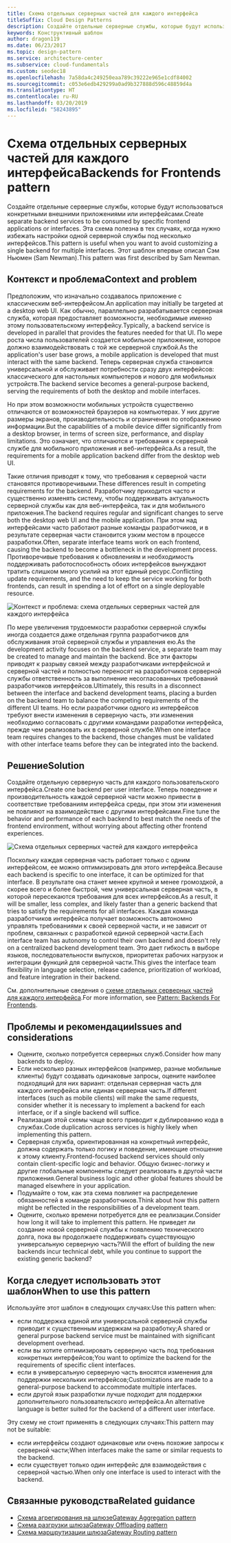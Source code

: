 ```yaml
---
title: Схема отдельных серверных частей для каждого интерфейса
titleSuffix: Cloud Design Patterns
description: Создайте отдельные серверные службы, которые будут использоваться конкретными внешними приложениями или интерфейсами.
keywords: Конструктивный шаблон
author: dragon119
ms.date: 06/23/2017
ms.topic: design-pattern
ms.service: architecture-center
ms.subservice: cloud-fundamentals
ms.custom: seodec18
ms.openlocfilehash: 7a58da4c249250eaa789c39222e965e1cdf84002
ms.sourcegitcommit: c053e6edb429299a0ad9b327888d596c48859d4a
ms.translationtype: HT
ms.contentlocale: ru-RU
ms.lasthandoff: 03/20/2019
ms.locfileid: "58243895"
---
```

# <a name="backends-for-frontends-pattern"></a><span data-ttu-id="2f7d8-104">Схема отдельных серверных частей для каждого интерфейса</span><span class="sxs-lookup"><span data-stu-id="2f7d8-104">Backends for Frontends pattern</span></span>

<span data-ttu-id="2f7d8-105">Создайте отдельные серверные службы, которые будут использоваться конкретными внешними приложениями или интерфейсами.</span><span class="sxs-lookup"><span data-stu-id="2f7d8-105">Create separate backend services to be consumed by specific frontend applications or interfaces.</span></span> <span data-ttu-id="2f7d8-106">Эта схема полезна в тех случаях, когда нужно избежать настройки одной серверной службы под несколько интерфейсов.</span><span class="sxs-lookup"><span data-stu-id="2f7d8-106">This pattern is useful when you want to avoid customizing a single backend for multiple interfaces.</span></span> <span data-ttu-id="2f7d8-107">Этот шаблон впервые описал Сэм Ньюмен (Sam Newman).</span><span class="sxs-lookup"><span data-stu-id="2f7d8-107">This pattern was first described by Sam Newman.</span></span>

## <a name="context-and-problem"></a><span data-ttu-id="2f7d8-108">Контекст и проблема</span><span class="sxs-lookup"><span data-stu-id="2f7d8-108">Context and problem</span></span>

<span data-ttu-id="2f7d8-109">Предположим, что изначально создавалось приложение с классическим веб-интерфейсом.</span><span class="sxs-lookup"><span data-stu-id="2f7d8-109">An application may initially be targeted at a desktop web UI.</span></span> <span data-ttu-id="2f7d8-110">Как обычно, параллельно разрабатывается серверная служба, которая предоставляет возможности, необходимые именно этому пользовательскому интерфейсу.</span><span class="sxs-lookup"><span data-stu-id="2f7d8-110">Typically, a backend service is developed in parallel that provides the features needed for that UI.</span></span> <span data-ttu-id="2f7d8-111">По мере роста числа пользователей создается мобильное приложение, которое должно взаимодействовать с той же серверной службой.</span><span class="sxs-lookup"><span data-stu-id="2f7d8-111">As the application's user base grows, a mobile application is developed that must interact with the same backend.</span></span> <span data-ttu-id="2f7d8-112">Теперь серверная служба становится универсальной и обслуживает потребности сразу двух интерфейсов: классического для настольных компьютеров и нового для мобильных устройств.</span><span class="sxs-lookup"><span data-stu-id="2f7d8-112">The backend service becomes a general-purpose backend, serving the requirements of both the desktop and mobile interfaces.</span></span>

<span data-ttu-id="2f7d8-113">Но при этом возможности мобильных устройств существенно отличаются от возможностей браузеров на компьютерах. У них другие размеры экранов, производительность и ограничения по отображению информации.</span><span class="sxs-lookup"><span data-stu-id="2f7d8-113">But the capabilities of a mobile device differ significantly from a desktop browser, in terms of screen size, performance, and display limitations.</span></span> <span data-ttu-id="2f7d8-114">Это означает, что отличаются и требования к серверной службе для мобильного приложения и веб-интерфейса.</span><span class="sxs-lookup"><span data-stu-id="2f7d8-114">As a result, the requirements for a mobile application backend differ from the desktop web UI.</span></span>

<span data-ttu-id="2f7d8-115">Такие отличия приводят к тому, что требования к серверной части становятся противоречивыми.</span><span class="sxs-lookup"><span data-stu-id="2f7d8-115">These differences result in competing requirements for the backend.</span></span> <span data-ttu-id="2f7d8-116">Разработчику приходится часто и существенно изменять систему, чтобы поддерживать актуальность серверной службы как для веб-интерфейса, так и для мобильного приложения.</span><span class="sxs-lookup"><span data-stu-id="2f7d8-116">The backend requires regular and significant changes to serve both the desktop web UI and the mobile application.</span></span> <span data-ttu-id="2f7d8-117">При этом над интерфейсами часто работают разные команды разработчиков, и в результате серверная части становится узким местом в процессе разработки.</span><span class="sxs-lookup"><span data-stu-id="2f7d8-117">Often, separate interface teams work on each frontend, causing the backend to become a bottleneck in the development process.</span></span> <span data-ttu-id="2f7d8-118">Противоречивые требования к обновлениям и необходимость поддерживать работоспособность обоих интерфейсов вынуждают тратить слишком много усилий на этот единый ресурс.</span><span class="sxs-lookup"><span data-stu-id="2f7d8-118">Conflicting update requirements, and the need to keep the service working for both frontends, can result in spending a lot of effort on a single deployable resource.</span></span>

![Контекст и проблема: схема отдельных серверных частей для каждого интерфейса](./_images/backend-for-frontend.png)

<span data-ttu-id="2f7d8-120">По мере увеличения трудоемкости разработки серверной службы иногда создается даже отдельная группа разработчиков для обслуживания этой серверной службы и управления ею.</span><span class="sxs-lookup"><span data-stu-id="2f7d8-120">As the development activity focuses on the backend service, a separate team may be created to manage and maintain the backend.</span></span> <span data-ttu-id="2f7d8-121">Все эти факторы приводят к разрыву связей между разработчиками интерфейсной и серверной частей и полностью переносят на разработчиков серверной службы ответственность за выполнение несогласованных требований разработчиков интерфейсов.</span><span class="sxs-lookup"><span data-stu-id="2f7d8-121">Ultimately, this results in a disconnect between the interface and backend development teams, placing a burden on the backend team to balance the competing requirements of the different UI teams.</span></span> <span data-ttu-id="2f7d8-122">Но если разработчики одного из интерфейсов требуют внести изменения в серверную часть, эти изменения необходимо согласовать с другими командами разработки интерфейса, прежде чем реализовать их в серверной службе.</span><span class="sxs-lookup"><span data-stu-id="2f7d8-122">When one interface team requires changes to the backend, those changes must be validated with other interface teams before they can be integrated into the backend.</span></span>

## <a name="solution"></a><span data-ttu-id="2f7d8-123">Решение</span><span class="sxs-lookup"><span data-stu-id="2f7d8-123">Solution</span></span>

<span data-ttu-id="2f7d8-124">Создайте отдельную серверную часть для каждого пользовательского интерфейса.</span><span class="sxs-lookup"><span data-stu-id="2f7d8-124">Create one backend per user interface.</span></span> <span data-ttu-id="2f7d8-125">Теперь поведение и производительность каждой серверной части можно привести в соответствие требованиям интерфейса среды, при этом эти изменения не повлияют на взаимодействие с другими интерфейсами.</span><span class="sxs-lookup"><span data-stu-id="2f7d8-125">Fine tune the behavior and performance of each backend to best match the needs of the frontend environment, without worrying about affecting other frontend experiences.</span></span>

![Схема отдельных серверных частей для каждого интерфейса](./_images/backend-for-frontend-example.png)

<span data-ttu-id="2f7d8-127">Поскольку каждая серверная часть работает только с одним интерфейсом, ее можно оптимизировать для этого интерфейса.</span><span class="sxs-lookup"><span data-stu-id="2f7d8-127">Because each backend is specific to one interface, it can be optimized for that interface.</span></span> <span data-ttu-id="2f7d8-128">В результате она станет менее крупной и менее громоздкой, а скорее всего и более быстрой, чем универсальная серверная часть, в которой пересекаются требования для всех интерфейсов.</span><span class="sxs-lookup"><span data-stu-id="2f7d8-128">As a result, it will be smaller, less complex, and likely faster than a generic backend that tries to satisfy the requirements for all interfaces.</span></span> <span data-ttu-id="2f7d8-129">Каждая команда разработчиков интерфейса получает возможность автономно управлять требованиями к своей серверной части, и не зависит от проблем, связанных с разработкой единой серверной части.</span><span class="sxs-lookup"><span data-stu-id="2f7d8-129">Each interface team has autonomy to control their own backend and doesn't rely on a centralized backend development team.</span></span> <span data-ttu-id="2f7d8-130">Это дает гибкость в выборе языков, последовательности выпусков, приоритетах рабочих нагрузок и интеграции функций для серверной части.</span><span class="sxs-lookup"><span data-stu-id="2f7d8-130">This gives the interface team flexibility in language selection, release cadence, prioritization of workload, and feature integration in their backend.</span></span>

<span data-ttu-id="2f7d8-131">См. дополнительные сведения о [схеме отдельных серверных частей для каждого интерфейса](https://samnewman.io/patterns/architectural/bff/).</span><span class="sxs-lookup"><span data-stu-id="2f7d8-131">For more information, see [Pattern: Backends For Frontends](https://samnewman.io/patterns/architectural/bff/).</span></span>

## <a name="issues-and-considerations"></a><span data-ttu-id="2f7d8-132">Проблемы и рекомендации</span><span class="sxs-lookup"><span data-stu-id="2f7d8-132">Issues and considerations</span></span>

- <span data-ttu-id="2f7d8-133">Оцените, сколько потребуется серверных служб.</span><span class="sxs-lookup"><span data-stu-id="2f7d8-133">Consider how many backends to deploy.</span></span>
- <span data-ttu-id="2f7d8-134">Если несколько разных интерфейсов (например, разные мобильные клиенты) будут создавать одинаковые запросы, оцените наиболее подходящий для них вариант: отдельная серверная часть для каждого интерфейса или единая серверная часть.</span><span class="sxs-lookup"><span data-stu-id="2f7d8-134">If different interfaces (such as mobile clients) will make the same requests, consider whether it is necessary to implement a backend for each interface, or if a single backend will suffice.</span></span>
- <span data-ttu-id="2f7d8-135">Реализация этой схемы чаще всего приводит к дублированию кода в службах.</span><span class="sxs-lookup"><span data-stu-id="2f7d8-135">Code duplication across services is highly likely when implementing this pattern.</span></span>
- <span data-ttu-id="2f7d8-136">Серверная служба, ориентированная на конкретный интерфейс, должна содержать только логику и поведение, имеющие отношение к этому клиенту.</span><span class="sxs-lookup"><span data-stu-id="2f7d8-136">Frontend-focused backend services should only contain client-specific logic and behavior.</span></span> <span data-ttu-id="2f7d8-137">Общую бизнес-логику и другие глобальные компоненты следует реализовать в другой части приложения.</span><span class="sxs-lookup"><span data-stu-id="2f7d8-137">General business logic and other global features should be managed elsewhere in your application.</span></span>
- <span data-ttu-id="2f7d8-138">Подумайте о том, как эта схема повлияет на распределение обязанностей в команде разработчиков.</span><span class="sxs-lookup"><span data-stu-id="2f7d8-138">Think about how this pattern might be reflected in the responsibilities of a development team.</span></span>
- <span data-ttu-id="2f7d8-139">Оцените, сколько времени потребуется для ее реализации.</span><span class="sxs-lookup"><span data-stu-id="2f7d8-139">Consider how long it will take to implement this pattern.</span></span> <span data-ttu-id="2f7d8-140">Не приведет ли создание новой серверной службы к появлению технического долга, пока вы продолжаете поддерживать существующую универсальную серверную часть?</span><span class="sxs-lookup"><span data-stu-id="2f7d8-140">Will the effort of building the new backends incur technical debt, while you continue to support the existing generic backend?</span></span>

## <a name="when-to-use-this-pattern"></a><span data-ttu-id="2f7d8-141">Когда следует использовать этот шаблон</span><span class="sxs-lookup"><span data-stu-id="2f7d8-141">When to use this pattern</span></span>

<span data-ttu-id="2f7d8-142">Используйте этот шаблон в следующих случаях:</span><span class="sxs-lookup"><span data-stu-id="2f7d8-142">Use this pattern when:</span></span>

- <span data-ttu-id="2f7d8-143">если поддержка единой или универсальной серверной службы приводит к существенным издержкам на разработку;</span><span class="sxs-lookup"><span data-stu-id="2f7d8-143">A shared or general purpose backend service must be maintained with significant development overhead.</span></span>
- <span data-ttu-id="2f7d8-144">если вы хотите оптимизировать серверную часть под требования конкретных интерфейсов;</span><span class="sxs-lookup"><span data-stu-id="2f7d8-144">You want to optimize the backend for the requirements of specific client interfaces.</span></span>
- <span data-ttu-id="2f7d8-145">если в универсальную серверную часть вносятся изменения для поддержки нескольких интерфейсов;</span><span class="sxs-lookup"><span data-stu-id="2f7d8-145">Customizations are made to a general-purpose backend to accommodate multiple interfaces.</span></span>
- <span data-ttu-id="2f7d8-146">если другой язык разработки лучше подходит для поддержки дополнительного пользовательского интерфейса.</span><span class="sxs-lookup"><span data-stu-id="2f7d8-146">An alternative language is better suited for the backend of a different user interface.</span></span>

<span data-ttu-id="2f7d8-147">Эту схему не стоит применять в следующих случаях:</span><span class="sxs-lookup"><span data-stu-id="2f7d8-147">This pattern may not be suitable:</span></span>

- <span data-ttu-id="2f7d8-148">если интерфейсы создают одинаковые или очень похожие запросы к серверной части;</span><span class="sxs-lookup"><span data-stu-id="2f7d8-148">When interfaces make the same or similar requests to the backend.</span></span>
- <span data-ttu-id="2f7d8-149">если существует только один интерфейс для взаимодействия с серверной частью.</span><span class="sxs-lookup"><span data-stu-id="2f7d8-149">When only one interface is used to interact with the backend.</span></span>

## <a name="related-guidance"></a><span data-ttu-id="2f7d8-150">Связанные руководства</span><span class="sxs-lookup"><span data-stu-id="2f7d8-150">Related guidance</span></span>

- [<span data-ttu-id="2f7d8-151">Схема агрегирования на шлюзе</span><span class="sxs-lookup"><span data-stu-id="2f7d8-151">Gateway Aggregation pattern</span></span>](./gateway-aggregation.md)
- [<span data-ttu-id="2f7d8-152">Схема разгрузки шлюза</span><span class="sxs-lookup"><span data-stu-id="2f7d8-152">Gateway Offloading pattern</span></span>](./gateway-offloading.md)
- [<span data-ttu-id="2f7d8-153">Схема маршрутизации шлюза</span><span class="sxs-lookup"><span data-stu-id="2f7d8-153">Gateway Routing pattern</span></span>](./gateway-routing.md)
